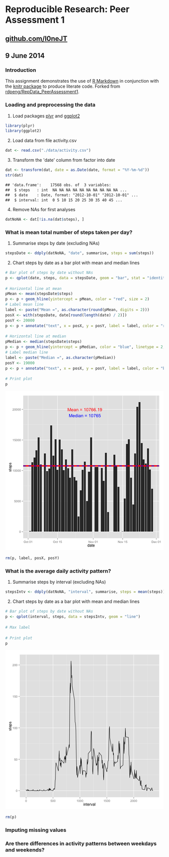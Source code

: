 # Reproducible Research: Peer Assessment 1
## [github.com/l0neJT](http://www.github.com/l0neJT)
## 9 June 2014

### Introduction
This assignment demonstrates the use of [R Markdown](http://rmarkdown.rstudio.com/) in conjunction with the [knitr package](http://cran.r-project.org/web/packages/knitr/index.html) to produce literate code. Forked from [rdpeng/RepData_PeerAssessment1](http://github.com/rdpeng/RepData_PeerAssessment1).

### Loading and preprocessing the data
1. Load packages [plyr](http://cran.r-project.org/web/packages/plyr/index.html) and [ggplot2](http://cran.r-project.org/web/packages/ggplot2/index.html)

```r
library(plyr)
library(ggplot2)
```
2. Load data from file activity.csv

```r
dat <- read.csv("./data/activity.csv")
```
3. Transform the 'date' column from factor into date

```r
dat <- transform(dat, date = as.Date(date, format = "%Y-%m-%d"))
str(dat)
```

```
## 'data.frame':	17568 obs. of  3 variables:
##  $ steps   : int  NA NA NA NA NA NA NA NA NA NA ...
##  $ date    : Date, format: "2012-10-01" "2012-10-01" ...
##  $ interval: int  0 5 10 15 20 25 30 35 40 45 ...
```
4. Remove NAs for first analyses

```r
datNoNA <- dat[!is.na(dat$steps), ]
```

### What is mean total number of steps taken per day?
1. Summarise steps by date (excluding NAs)

```r
stepsDate <- ddply(datNoNA, "date", summarise, steps = sum(steps))
```
2. Chart steps by date as a bar plot with mean and median lines

```r
# Bar plot of steps by date without NAs
p <- qplot(date, steps, data = stepsDate, geom = "bar", stat = "identity")

# Horizontal line at mean
pMean <- mean(stepsDate$steps)
p <- p + geom_hline(yintercept = pMean, color = "red", size = 2)
# Label mean line
label <- paste("Mean =", as.character(round(pMean, digits = 2)))
posX <- with(stepsDate, date[round(length(date) / 2)])
posY <- 20000
p <- p + annotate("text", x = posX, y = posY, label = label, color = "red")

# Horizontal line at median
pMedian <- median(stepsDate$steps)
p <- p + geom_hline(yintercept = pMedian, color = "blue", linetype = 2, size = 1)
# Label median line
label <- paste("Median =", as.character(pMedian))
posY <- 19000
p <- p + annotate("text", x = posX, y = posY, label = label, color = "blue")

# Print plot
p
```

![plot of chunk histStepsDate](figure/histStepsDate.png) 

```r
rm(p, label, posX, posY)
```

### What is the average daily activity pattern?
1. Summarise steps by interval (excluding NAs)

```r
stepsIntv <- ddply(datNoNA, "interval", summarise, steps = mean(steps))
```
2. Chart steps by date as a bar plot with mean and median lines

```r
# Bar plot of steps by date without NAs
p <- qplot(interval, steps, data = stepsIntv, geom = "line")

# Max label

# Print plot
p
```

![plot of chunk histStepsIntv](figure/histStepsIntv.png) 

```r
rm(p)
```

### Imputing missing values

### Are there differences in activity patterns between weekdays and weekends?

